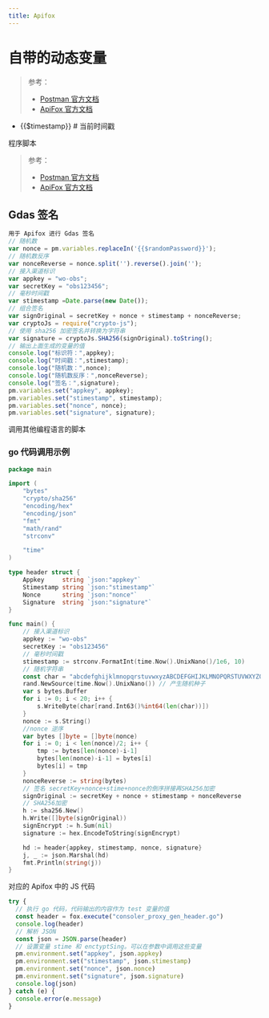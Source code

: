 ```yaml
---
title: Apifox
---
```


# 自带的动态变量

> 参考：
> - [Postman 官方文档](https://learning.postman.com/docs/writing-scripts/script-references/variables-list/)
> - [ApiFox 官方文档](https://www.apifox.cn/help/app/api-manage/dynamic-variables/)

- {{$timestamp}} # 当前时间戳

程序脚本

> 参考：
> - [Postman 官方文档](https://learning.postman.com/docs/writing-scripts/intro-to-scripts/)
> - [ApiFox 官方文档](https://www.apifox.cn/help/app/scripts/)

## Gdas 签名

```javascript
用于 Apifox 进行 Gdas 签名
// 随机数
var nonce = pm.variables.replaceIn('{{$randomPassword}}');
// 随机数反序
var nonceReverse = nonce.split('').reverse().join('');
// 接入渠道标识
var appkey = "wo-obs";
var secretKey = "obs123456";
// 毫秒时间戳
var stimestamp =Date.parse(new Date());
// 组合签名
var signOriginal = secretKey + nonce + stimestamp + nonceReverse;
var cryptoJs = require("crypto-js");
// 使用 sha256 加密签名并转换为字符串
var signature = cryptoJs.SHA256(signOriginal).toString();
// 输出上面生成的变量的值
console.log("标识符：",appkey);
console.log("时间戳：",stimestamp);
console.log("随机数：",nonce);
console.log("随机数反序：",nonceReverse);
console.log("签名：",signature);
pm.variables.set("appkey", appkey);
pm.variables.set("stimestamp", stimestamp);
pm.variables.set("nonce", nonce);
pm.variables.set("signature", signature);
```

调用其他编程语言的脚本

### go 代码调用示例

```go
package main

import (
	"bytes"
	"crypto/sha256"
	"encoding/hex"
	"encoding/json"
	"fmt"
	"math/rand"
	"strconv"

	"time"
)

type header struct {
	Appkey     string `json:"appkey"`
	Stimestamp string `json:"stimestamp"`
	Nonce      string `json:"nonce"`
	Signature  string `json:"signature"`
}

func main() {
	// 接入渠道标识
	appkey := "wo-obs"
	secretKey := "obs123456"
	// 毫秒时间戳
	stimestamp := strconv.FormatInt(time.Now().UnixNano()/1e6, 10)
	// 随机字符串
	const char = "abcdefghijklmnopqrstuvwxyzABCDEFGHIJKLMNOPQRSTUVWXYZ0123456789"
	rand.NewSource(time.Now().UnixNano()) // 产生随机种子
	var s bytes.Buffer
	for i := 0; i < 20; i++ {
		s.WriteByte(char[rand.Int63()%int64(len(char))])
	}
	nonce := s.String()
	//nonce 逆序
	var bytes []byte = []byte(nonce)
	for i := 0; i < len(nonce)/2; i++ {
		tmp := bytes[len(nonce)-i-1]
		bytes[len(nonce)-i-1] = bytes[i]
		bytes[i] = tmp
	}
	nonceReverse := string(bytes)
	// 签名 secretKey+nonce+stime+nonce的倒序拼接再SHA256加密
	signOriginal := secretKey + nonce + stimestamp + nonceReverse
	// SHA256加密
	h := sha256.New()
	h.Write([]byte(signOriginal))
	signEncrypt := h.Sum(nil)
	signature := hex.EncodeToString(signEncrypt)

	hd := header{appkey, stimestamp, nonce, signature}
	j, _ := json.Marshal(hd)
	fmt.Println(string(j))
}
```

对应的 Apifox 中的 JS 代码

```javascript
try {
  // 执行 go 代码，代码输出的内容作为 test 变量的值
  const header = fox.execute("consoler_proxy_gen_header.go")
  console.log(header)
  // 解析 JSON
  const json = JSON.parse(header)
  // 设置变量 stime 和 enctyptSing。可以在参数中调用这些变量
  pm.environment.set("appkey", json.appkey)
  pm.environment.set("stimestamp", json.stimestamp)
  pm.environment.set("nonce", json.nonce)
  pm.environment.set("signature", json.signature)
  console.log(json)
} catch (e) {
  console.error(e.message)
}
```
